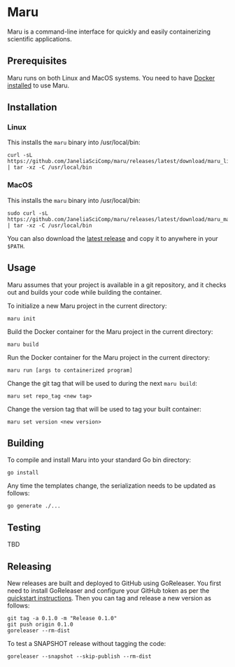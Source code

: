# Maru

Maru is a command-line interface for quickly and easily containerizing scientific applications. 

## Prerequisites

Maru runs on both Linux and MacOS systems. You need to have [Docker installed](https://docs.docker.com/get-docker/) to use Maru.

## Installation

### Linux
This installs the `maru` binary into /usr/local/bin:
```
curl -sL https://github.com/JaneliaSciComp/maru/releases/latest/download/maru_linux_x86_64.tar.gz | tar -xz -C /usr/local/bin
```

### MacOS
This installs the `maru` binary into /usr/local/bin:
```
sudo curl -sL https://github.com/JaneliaSciComp/maru/releases/latest/download/maru_macos_x86_64.tar.gz | tar -xz -C /usr/local/bin
```

You can also download the [latest release](https://github.com/JaneliaSciComp/maru/releases/latest) and copy it to anywhere in your `$PATH`.

## Usage

Maru assumes that your project is available in a git repository, and it checks out and builds your code while 
building the container. 

To initialize a new Maru project in the current directory:
```
maru init
```

Build the Docker container for the Maru project in the current directory:
```
maru build
```

Run the Docker container for the Maru project in the current directory:
```
maru run [args to containerized program]
```

Change the git tag that will be used to during the next `maru build`:
```
maru set repo_tag <new tag>
```

Change the version tag that will be used to tag your built container:
```
maru set version <new version>
```

## Building

To compile and install Maru into your standard Go bin directory:
```
go install
```

Any time the templates change, the serialization needs to be updated as follows:
```
go generate ./...
```

## Testing

TBD

## Releasing

New releases are built and deployed to GitHub using GoReleaser. You first need to install GoReleaser and configure your GitHub token as per the [quickstart instructions](https://goreleaser.com/quick-start/). Then you can tag and release a new version as follows:

```
git tag -a 0.1.0 -m "Release 0.1.0"
git push origin 0.1.0
goreleaser --rm-dist
```

To test a SNAPSHOT release without tagging the code:
```
goreleaser --snapshot --skip-publish --rm-dist
```

